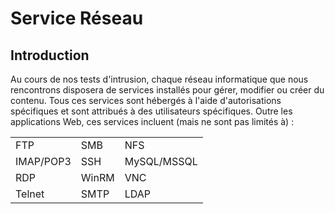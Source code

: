 # Service Réseau

## Introduction

Au cours de nos tests d'intrusion, chaque réseau informatique que nous rencontrons disposera de services installés pour gérer, modifier ou créer du contenu. Tous ces services sont hébergés à l'aide d'autorisations spécifiques et sont attribués à des utilisateurs spécifiques. Outre les applications Web, ces services incluent (mais ne sont pas limités à) :

|           |       |             |
| --------- | ----- | ----------- |
| FTP       | SMB   | NFS         |
| IMAP/POP3 | SSH   | MySQL/MSSQL |
| RDP       | WinRM | VNC         |
| Telnet    | SMTP  | LDAP        |
